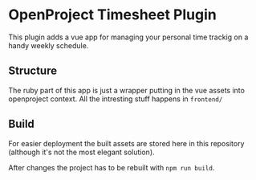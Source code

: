 # OpenProject Timesheet Plugin

This plugin adds a vue app for managing your personal time trackig on a handy weekly schedule.

## Structure

The ruby part of this app is just a wrapper putting in the vue assets into openproject context.
All the intresting stuff happens in `frontend/`

## Build

For easier deployment the built assets are stored here in this repository (although it's not the most elegant solution).

After changes the project has to be rebuilt with `npm run build`.

